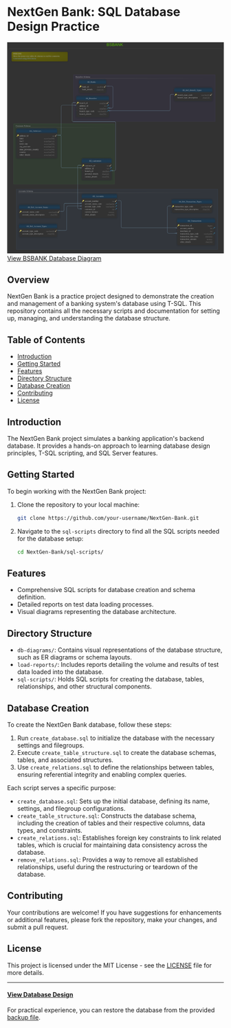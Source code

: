 # NextGen Bank: SQL Database Design Practice
[![BSBANK Database Design](bsbank.png)](https://htmlpreview.github.io/?https://github.com/edunseng/fintech-tsql-dbdesign-practice/blob/master/db-diagrams/BSBANK.html)
[View BSBANK Database Diagram](https://htmlpreview.github.io/?https://github.com/edunseng/fintech-tsql-dbdesign-practice/blob/master/db-diagrams/BSBANK.html)
## Overview

NextGen Bank is a practice project designed to demonstrate the creation and management of a banking system's database using T-SQL. This repository contains all the necessary scripts and documentation for setting up, managing, and understanding the database structure.

## Table of Contents

- [Introduction](#introduction)
- [Getting Started](#getting-started)
- [Features](#features)
- [Directory Structure](#directory-structure)
- [Database Creation](#database-creation)
- [Contributing](#contributing)
- [License](#license)

## Introduction

The NextGen Bank project simulates a banking application's backend database. It provides a hands-on approach to learning database design principles, T-SQL scripting, and SQL Server features.

## Getting Started

To begin working with the NextGen Bank project:

1. Clone the repository to your local machine:
   ```bash
   git clone https://github.com/your-username/NextGen-Bank.git
   ```
2. Navigate to the `sql-scripts` directory to find all the SQL scripts needed for the database setup:
   ```bash
   cd NextGen-Bank/sql-scripts/
   ```

## Features

- Comprehensive SQL scripts for database creation and schema definition.
- Detailed reports on test data loading processes.
- Visual diagrams representing the database architecture.

## Directory Structure

- `db-diagrams/`: Contains visual representations of the database structure, such as ER diagrams or schema layouts.
- `load-reports/`: Includes reports detailing the volume and results of test data loaded into the database.
- `sql-scripts/`: Holds SQL scripts for creating the database, tables, relationships, and other structural components.

## Database Creation

To create the NextGen Bank database, follow these steps:

1. Run `create_database.sql` to initialize the database with the necessary settings and filegroups.
2. Execute `create_table_structure.sql` to create the database schemas, tables, and associated structures.
3. Use `create_relations.sql` to define the relationships between tables, ensuring referential integrity and enabling complex queries.

Each script serves a specific purpose:

- `create_database.sql`: Sets up the initial database, defining its name, settings, and filegroup configurations.
- `create_table_structure.sql`: Constructs the database schema, including the creation of tables and their respective columns, data types, and constraints.
- `create_relations.sql`: Establishes foreign key constraints to link related tables, which is crucial for maintaining data consistency across the database.
- `remove_relations.sql`: Provides a way to remove all established relationships, useful during the restructuring or teardown of the database.

## Contributing

Your contributions are welcome! If you have suggestions for enhancements or additional features, please fork the repository, make your changes, and submit a pull request.

## License

This project is licensed under the MIT License - see the [LICENSE](LICENSE) file for more details.

---

#### [View Database Design](http://drive-html-viewer.pansy.at/?state=%7B%22ids%22:%5B%221_TdjFnFvNpeZrGT9hW1f-rDsxVuQkoE-%22%5D,%22action%22:%22open%22,%22userId%22:%22109445521876338902169%22%7D)

For practical experience, you can restore the database from the provided [backup file](https://github.com/your-username/NextGen-Bank/blob/master/NextGenBank.bak).
